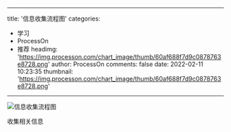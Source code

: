 
---
title: '信息收集流程图'
categories: 
 - 学习
 - ProcessOn
 - 推荐
headimg: 'https://img.processon.com/chart_image/thumb/60af688f7d9c0878763e8728.png'
author: ProcessOn
comments: false
date: 2022-02-11 10:23:35
thumbnail: 'https://img.processon.com/chart_image/thumb/60af688f7d9c0878763e8728.png'
---

<div>   
<img class="thumb" alt="信息收集流程图" src="https://img.processon.com/chart_image/thumb/60af688f7d9c0878763e8728.png" referrerpolicy="no-referrer">
<p>收集相关信息</p>  
</div>
            